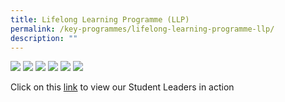 ```yaml
---
title: Lifelong Learning Programme (LLP)
permalink: /key-programmes/lifelong-learning-programme-llp/
description: ""
---
```

![](/images/LLP/L1.png)
![](/images/LLP/L2.png)
![](/images/LLP/L3.png)
![](/images/LLP/L4.png)
![](/images/LLP/L5.png)
![](/images/LLP/L6.png)

Click on this [link](https://clementitownsec.moe.edu.sg/qql/slot/u534/ALP%20&%20LLP/LLP/2023/Student%20Leaders%20in%20action%20posters.pdf) to view our Student Leaders in action